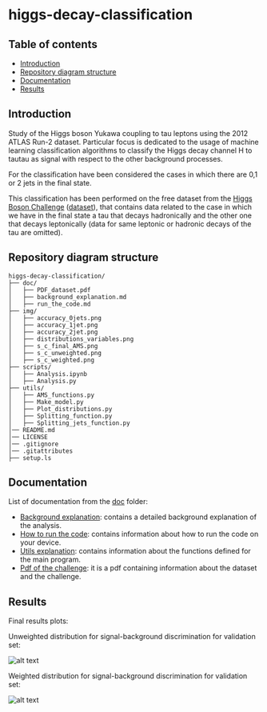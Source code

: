 # higgs-decay-classification

## Table of contents

- [Introduction](#introduction)
- [Repository diagram structure](#repository-diagram-structure)
- [Documentation](#documentation)
- [Results](#results)

## Introduction

Study of the Higgs boson Yukawa coupling to tau leptons using the 2012 ATLAS Run-2 dataset. Particular focus is dedicated to the usage of machine learning classification algorithms to classify the Higgs decay channel H to tautau as signal with respect to the other background processes.

For the classification have been considered the cases in which there are 0,1 or 2 jets in the final state.

This classification has been performed on the free dataset from the [Higgs Boson Challenge](https://www.kaggle.com/c/higgs-boson/overview) ([dataset](http://opendata.cern.ch/record/328)), that contains data related to the case in which we have in the final state a tau that decays hadronically and the other one that decays leptonically (data for same leptonic or hadronic decays of the tau are omitted).

## Repository diagram structure

```
higgs-decay-classification/
├── doc/
│   ├── PDF_dataset.pdf
│   ├── background_explanation.md
│   ├── run_the_code.md
├── img/
│   ├── accuracy_0jets.png
│   ├── accuracy_1jet.png
│   ├── accuracy_2jet.png
│   ├── distributions_variables.png
│   ├── s_c_final_AMS.png
│   ├── s_c_unweighted.png
│   ├── s_c_weighted.png
├── scripts/
│   ├── Analysis.ipynb
│   ├── Analysis.py
├── utils/
│   ├── AMS_functions.py
│   ├── Make_model.py
│   ├── Plot_distributions.py
│   ├── Splitting_function.py
│   ├── Splitting_jets_function.py
│── README.md
│── LICENSE
│── .gitignore
│── .gitattributes
├── setup.ls
```
 
## Documentation

List of documentation from the [doc](https://github.com/JustWhit3/higgs-decay-classification/blob/master/doc) folder:

- [Background explanation](https://github.com/JustWhit3/higgs-decay-classification/blob/master/doc/background_explanation.md): contains a detailed background explanation of the analysis.
- [How to run the code](https://github.com/JustWhit3/higgs-decay-classification/blob/master/doc/run_the_code.md): contains information about how to run the code on your device.
- [Utils explanation](https://github.com/JustWhit3/higgs-decay-classification/blob/master/doc/utils.md): contains information about the functions defined for the main program.
- [Pdf of the challenge](https://github.com/JustWhit3/higgs-decay-classification/blob/master/doc/dataset.pdf): it is a pdf containing information about the dataset and the challenge.

## Results

Final results plots:

Unweighted distribution for signal-background discrimination for validation set:

![alt text](https://github.com/JustWhit3/higgs-decay-classification/blob/master/img/s_c_unweighted.png)

Weighted distribution for signal-background discrimination for validation set:

![alt text](https://github.com/JustWhit3/higgs-decay-classification/blob/master/img/s_c_weighted.png)
